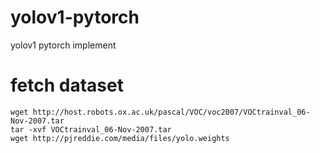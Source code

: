 # yolov1-pytorch
yolov1 pytorch implement



# fetch dataset

```
wget http://host.robots.ox.ac.uk/pascal/VOC/voc2007/VOCtrainval_06-Nov-2007.tar
tar -xvf VOCtrainval_06-Nov-2007.tar
wget http://pjreddie.com/media/files/yolo.weights
```


